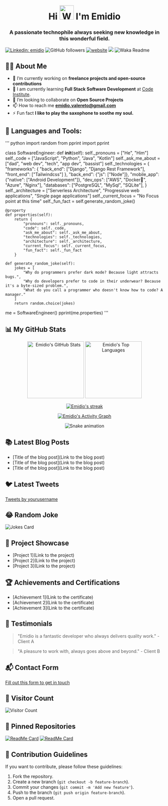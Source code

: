 <h1 align="center">Hi <img src="https://raw.githubusercontent.com/nixin72/nixin72/master/wave.gif" alt="Waving hand animated gif" height="45" width="45" /> I'm Emidio</h1>
<h3 align="center">A passionate technophile always seeking new knowledge in this wonderful field.</h3>

[![Linkedin: emidio](https://img.shields.io/badge/-emidio-blue?style=flat-square&logo=Linkedin&logoColor=white&link=https://www.linkedin.com/in/emidiovalereto/)](https://www.linkedin.com/in/emidiovalereto/)
![GitHub followers](https://img.shields.io/github/followers/emidiovaleretto?label=Follow&style=social)
[![website](https://img.shields.io/badge/Website-46a2f1.svg?&style=flat-square&logo=Google-Chrome&logoColor=white&link=https://emidiovaleretto.dev/)](https://emidiovaleretto.dev/)
![](https://visitor-badge.glitch.me/badge?page_id=emidiovaleretto.emidiovaleretto)
![Waka Readme](https://github.com/emidiovaleretto/emidiovaleretto/workflows/Waka%20Readme/badge.svg)

## 🙋‍♂️ About Me

- 🔭 I’m currently working on **freelance projects and open-source contributions**
- 🌱 I am currently learning **Full Stack Software Development** at [Code Institute](https://codeinstitute.net/).
- 👯 I’m looking to collaborate on **Open Source Projects**
- 📫 How to reach me **emidio.valereto@gmail.com**
- ⚡ Fun fact **I like to play the saxophone to soothe my soul.**

## 🚀 Languages and Tools:

''' python
import random
from pprint import pprint

class SoftwareEngineer:
    def __init__(self):
        self._pronouns = ["He", "Him"]
        self._code = ["JavaScript", "Python", "Java", "Kotlin"]
        self._ask_me_about = ["dad", "web dev", "tech", "app dev", "bassist"]
        self._technologies = {
            "frameworks": {
                    "back_end": ["Django", "Django Rest Framework"],
                    "front_end": ["Tailwindcss"]
            },
            "back_end": {"js": ["Node"]},
            "mobile_app": {"native": ["Android Development"]},
            "dev_ops": ["AWS", "Docker🐳", "Azure", "Nginx"],
            "databases": ["PostgreSQL", "MySql", "SQLite"],
        }
        self._architecture = ["Serverless Architecture", "Progressive web applications", "Single page applications"]
        self._current_focus = "No Focus point at this time"
        self._fun_fact = self.generate_random_joke()

    @property
    def properties(self):
        return {
            "pronouns": self._pronouns,
            "code": self._code,
            "ask_me_about": self._ask_me_about,
            "technologies": self._technologies,
            "architecture": self._architecture,
            "current_focus": self._current_focus,
            "fun_fact": self._fun_fact
        }

    def generate_random_joke(self):
        jokes = [
            "Why do programmers prefer dark mode? Because light attracts bugs.",
            "Why do developers prefer to code in their underwear? Because it's a byte-sized problem.",
            "What do you call a programmer who doesn't know how to code? A manager."
        ]
        return random.choice(jokes)

me = SoftwareEngineer()
pprint(me.properties)
'''

## 📊 My GitHub Stats

<p align="center">
  <a href="https://github.com/emidiovaleretto/emidiovaleretto.git"><img alt="Emidio's GitHub Stats" height="180em" src="https://github-readme-stats.vercel.app/api?username=emidiovaleretto&show_icons=true&count_private=true&theme=react&hide_border=true&bg_color=0D1117" /></a>
  <a href="https://github.com/emidiovaleretto/emidiovaleretto.git"><img alt="Emidio's Top Languages" height="180em" src="https://github-readme-stats.vercel.app/api/top-langs/?username=emidiovaleretto&langs_count=8&count_private=true&layout=compact&theme=react&hide_border=true&bg_color=0D1117" /></a>
</p>

<p align="center">
<a href="https://github.com/emidiovaleretto/emidiovaleretto.git">
    <img title="🔥 Get streak stats for your profile at git.io/streak-stats" alt="Emidio's streak" src="https://github-readme-streak-stats.herokuapp.com/?user=emidiovaleretto&theme=black-ice&hide_border=true&stroke=0000&background=060A0CD0"/>
</a>
</p>

<p align="center">
<a href="https://github.com/emidiovaleretto/emidiovaleretto.git"><img alt="Emidio's Activity Graph" src="https://activity-graph.herokuapp.com/graph?username=emidiovaleretto&bg_color=0D1117&color=5BCDEC&line=5BCDEC&point=FFFFFF&hide_border=true" /></a>
</p>

<p align="center">
 <img alt="Snake animation" src="https://github.com/emidiovaleretto/emidiovaleretto/blob/output/github-contribution-grid-snake.svg"/>
</p>

## 📚 Latest Blog Posts
<!-- BLOG-POST-LIST:START -->
- [Title of the blog post](Link to the blog post)
- [Title of the blog post](Link to the blog post)
- [Title of the blog post](Link to the blog post)
<!-- BLOG-POST-LIST:END -->

## 🐦 Latest Tweets
<!-- TWITTER:START -->
<a class="twitter-timeline" href="https://twitter.com/yourusername?ref_src=twsrc%5Etfw">Tweets by yourusername</a> <script async src="https://platform.twitter.com/widgets.js" charset="utf-8"></script>
<!-- TWITTER:END -->

## 😂 Random Joke
![Jokes Card](https://readme-jokes.vercel.app/api)

## 💼 Project Showcase
- [Project 1](Link to the project)
- [Project 2](Link to the project)
- [Project 3](Link to the project)

## 🏆 Achievements and Certifications
- [Achievement 1](Link to the certificate)
- [Achievement 2](Link to the certificate)
- [Achievement 3](Link to the certificate)

## 🌟 Testimonials
> "Emidio is a fantastic developer who always delivers quality work." - Client A

> "A pleasure to work with, always goes above and beyond." - Client B

## 📬 Contact Form
[Fill out this form to get in touch](https://forms.gle/your-form-link)

## 👀 Visitor Count
![Visitor Count](https://visitor-badge.laobi.icu/badge?page_id=emidiovaleretto.emidiovaleretto)

## 📌 Pinned Repositories
[![ReadMe Card](https://github-readme-stats.vercel.app/api/pin/?username=emidiovaleretto&repo=repo1&theme=react)](https://github.com/emidiovaleretto/repo1)
[![ReadMe Card](https://github-readme-stats.vercel.app/api/pin/?username=emidiovaleretto&repo=repo2&theme=react)](https://github.com/emidiovaleretto/repo2)

## 📝 Contribution Guidelines
If you want to contribute, please follow these guidelines:
1. Fork the repository.
2. Create a new branch (`git checkout -b feature-branch`).
3. Commit your changes (`git commit -m 'Add new feature'`).
4. Push to the branch (`git push origin feature-branch`).
5. Open a pull request.
